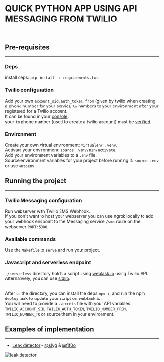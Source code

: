 # QUICK PYTHON APP USING API MESSAGING FROM TWILIO<br><br>


## Pre-requisites
-----------------


### Deps
install deps: `pip install -r requirements.txt`.

### Twilio configuration
Add your own `account_sid`, `auth_token`, `from` (given by twilio when creating a phone number for your servie), `to` numbers to your environment after your registered for a Twilio account.<br>
It can be found in your [console](https://www.twilio.com/console).<br>
your `to` phone number (used to create a twilio account) must be [verified](https://www.twilio.com/console/phone-numbers/incoming).<br>

### Environment
Create your own virtual environment: `virtualenv .venv`.<br>
Activate your environment: `source .venv/bin/activate`.<br>
Add your environment variables to a `.env` file.<br>
Source environment variables for your project before running it: `source .env` or use `autoenv`.<br>


## Running the project
----------------------

### Twilio Messaging configuration
Run webserver with [Twilio SMS Webhook](https://www.twilio.com/console/phone-numbers/).<br>
If you don't want to host your webserver you can use ngrok locally to add your webhook endpoint to the Messaging service `/sms` route on the webserver `PORT:5000`.<br>

### Available commands

Use the `Makefile` to `serve` and run your project.

### Javascript and serverless endpoint
`./serverless` directory holds a script using [webtask.io](https://webtask.io/) using Twilio API.<br>
Alternatively, you can use [stdlib](https://stdlib.com/).<br><br>

After `cd` the directory, you can install the deps `npm i`, and run the npm `deploy` task to update your script on webtask.io.<br>
You will need to provide a `.secrets` file with your API variables: `TWILIO_ACCOUNT_SID`, `TWILIO_AUTH_TOKEN`, `TWILIO_NUMBER_FROM`, `TWILIO_NUMBER_TO` or source them in your environment.

## Examples of implementation
-----------------------------

* [Leak detector](https://github.com/slyg/leak-detector) - [@slyg](https://github.com/slyg) & [@fif0o](https://github.com/fif0o)<br>

![leak detector](https://giphy.com/embed/l4EoO8Tmm5ShB7GdW)
